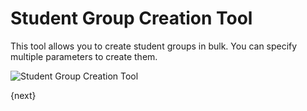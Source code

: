 # Student Group Creation Tool

This tool allows you to create student groups in bulk. You can specify multiple parameters to create them.


<img class="screenshot" alt="Student Group Creation Tool" src="{{docs_base_url}}/assets/img/schools/student/student-group-creation-tool.png">

{next}
